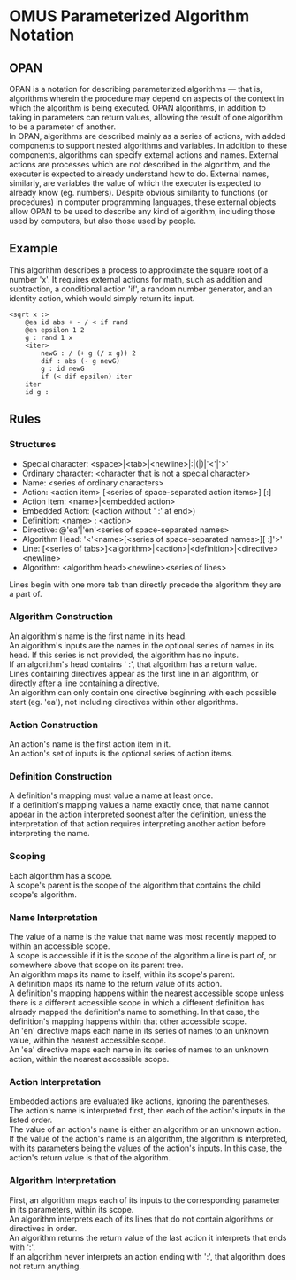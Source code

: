 # OMUS Parameterized Algorithm Notation
## OPAN
OPAN is a notation for describing parameterized algorithms &mdash; that is, algorithms wherein the procedure may depend on aspects of the context in which the algorithm is being executed. OPAN algorithms, in addition to taking in parameters can return values, allowing the result of one algorithm to be a parameter of another.   
In OPAN, algorithms are described mainly as a series of actions, with added components to support nested algorithms and variables. In addition to these components, algorithms can specify external actions and names. External actions are processes which are not described in the algorithm, and the executer is expected to already understand how to do. External names, similarly, are variables the value of which the executer is expected to already know (eg. numbers). Despite obvious similarity to functions (or procedures) in computer programming languages, these external objects allow OPAN to be used to describe any kind of algorithm, including those used by computers, but also those used by people.

## Example
This algorithm describes a process to approximate the square root of a number 'x'. It requires external actions for math, such as addition and subtraction, a conditional action 'if', a random number generator, and an identity action, which would simply return its input.
```
<sqrt x :>
	@ea id abs + - / < if rand
	@en epsilon 1 2
	g : rand 1 x
	<iter>
		newG : / (+ g (/ x g)) 2
		dif : abs (- g newG)
		g : id newG
		if (< dif epsilon) iter
	iter
	id g :
```
## Rules
### Structures
- Special character: \<space>|\<tab>|\<newline>|:|(|)|'<'|'>'
- Ordinary character: \<character that is not a special character>
- Name: \<series of ordinary characters>
- Action: \<action item> [\<series of space-separated action items>] [:]
- Action Item: \<name>|\<embedded action>
- Embedded Action: (\<action without ' :' at end>)
- Definition: \<name> : \<action>
- Directive: @'ea'|'en'\<series of space-separated names>
- Algorithm Head: '<'\<name>[\<series of space-separated names>][ :]'>'
- Line: [\<series of tabs>]\<algorithm>|\<action>|\<definition>|\<directive>\<newline>
- Algorithm: \<algorithm head>\<newline>\<series of lines>

Lines begin with one more tab than directly precede the algorithm they are a part of.
### Algorithm Construction
An algorithm's name is the first name in its head.  
An algorithm's inputs are the names in the optional series of names in its head. If this series is not provided, the algorithm has no inputs.  
If an algorithm's head contains ' :', that algorithm has a return value.  
Lines containing directives appear as the first line in an algorithm, or directly after a line containing a directive.  
An algorithm can only contain one directive beginning with each possible start (eg. 'ea'), not including directives within other algorithms.
### Action Construction
An action's name is the first action item in it.  
An action's set of inputs is the optional series of action items.  
### Definition Construction
A definition's mapping must value a name at least once.  
If a definition's mapping values a name exactly once, that name cannot appear in the action interpreted soonest after the definition, unless the interpretation of that action requires interpreting another action before interpreting the name.
### Scoping
Each algorithm has a scope.  
A scope's parent is the scope of the algorithm that contains the child scope's algorithm.
### Name Interpretation
The value of a name is the value that name was most recently mapped to within an accessible scope.  
A scope is accessible if it is the scope of the algorithm a line is part of, or somewhere above that scope on its parent tree.  
An algorithm maps its name to itself, within its scope's parent.  
A definition maps its name to the return value of its action.  
A definition's mapping happens within the nearest accessible scope unless there is a different accessible scope in which a different definition has already mapped the definition's name to something. In that case, the definition's mapping happens within that other accessible scope.  
An 'en' directive maps each name in its series of names to an unknown value, within the nearest accessible scope.  
An 'ea' directive maps each name in its series of names to an unknown action, within the nearest accessible scope.
###  Action Interpretation
Embedded actions are evaluated like actions, ignoring the parentheses.  
The action's name is interpreted first, then each of the action's inputs in the listed order.  
The value of an action's name is either an algorithm or an unknown action.  
If the value of the action's name is an algorithm, the algorithm is interpreted, with its parameters being the values of the action's inputs. In this case, the action's return value is that of the algorithm.  
### Algorithm Interpretation
First, an algorithm maps each of its inputs to the corresponding parameter in its parameters, within its scope.  
An algorithm interprets each of its lines that do not contain algorithms or directives in order.  
An algorithm returns the return value of the last action it interprets that ends with ':'.  
If an algorithm never interprets an action ending with ':', that algorithm does not return anything.
